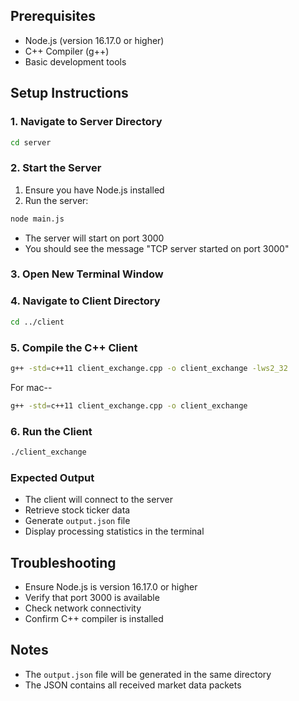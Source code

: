 ## Prerequisites
- Node.js (version 16.17.0 or higher)
- C++ Compiler (g++)
- Basic development tools

## Setup Instructions

### 1. Navigate to Server Directory
```bash
cd server
```

### 2. Start the Server
1. Ensure you have Node.js installed
2. Run the server:
```bash
node main.js
```
- The server will start on port 3000
- You should see the message "TCP server started on port 3000"

### 3. Open New Terminal Window

### 4. Navigate to Client Directory
```bash
cd ../client
```

### 5. Compile the C++ Client
```bash
g++ -std=c++11 client_exchange.cpp -o client_exchange -lws2_32
```
For mac--
 ```bash
g++ -std=c++11 client_exchange.cpp -o client_exchange

```

### 6. Run the Client
```bash
./client_exchange
```

### Expected Output
- The client will connect to the server
- Retrieve stock ticker data
- Generate `output.json` file
- Display processing statistics in the terminal

## Troubleshooting
- Ensure Node.js is version 16.17.0 or higher
- Verify that port 3000 is available
- Check network connectivity
- Confirm C++ compiler is installed

## Notes
- The `output.json` file will be generated in the same directory
- The JSON contains all received market data packets
